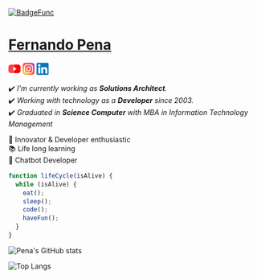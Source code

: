 
[![BadgeFunc](https://img.shields.io/badge/Developer-Solutions%20Architect-brightgreen)](https://main.d3f45tra2c7p3o.amplifyapp.com/)

# [Fernando Pena](https://pena.rocks/)

[![Youtube](/_docs/youtube_24.png)](https://www.youtube.com/penarocks)
[![Instagram](/_docs/insta_24.png)](https://www.instagram.com/pena.rocks/)
[![LinkedIn](/_docs/linkedin_24.png)](https://www.linkedin.com/in/nandopena/)

:heavy_check_mark: *I'm currently working as **Solutions Architect**.*  
:heavy_check_mark: *Working with technology as a **Developer** since 2003.*  
:heavy_check_mark: *Graduated in **Science Computer** with MBA in Information Technology Management*  

:rocket: Innovator & Developer enthusiastic  
:books: Life long learning  
:speak_no_evil: Chatbot Developer  

```javascript
function lifeCycle(isAlive) {
  while (isAlive) {
    eat();
    sleep();
    code();
    haveFun();
  } 
}
```

![Pena's GitHub stats](https://github-readme-stats.vercel.app/api?username=penadev&hide=prs,issues&count_private=true&show_icons=true&theme=blue-green)

![Top Langs](https://github-readme-stats.vercel.app/api/top-langs/?username=penadev&theme=blue-green&count_private=true)
